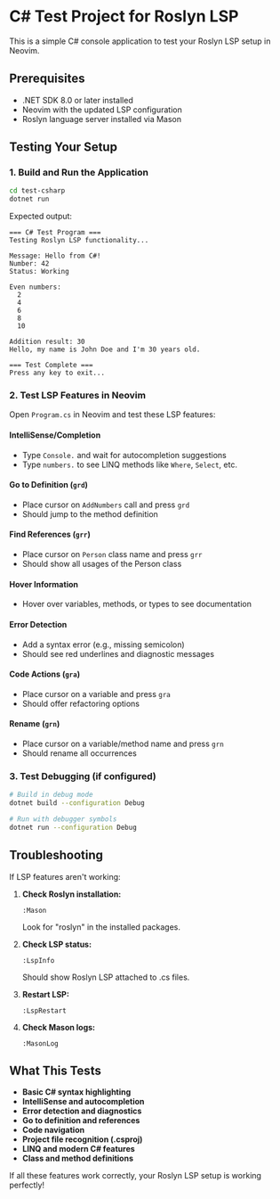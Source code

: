 # C# Test Project for Roslyn LSP

This is a simple C# console application to test your Roslyn LSP setup in Neovim.

## Prerequisites

- .NET SDK 8.0 or later installed
- Neovim with the updated LSP configuration
- Roslyn language server installed via Mason

## Testing Your Setup

### 1. Build and Run the Application

```bash
cd test-csharp
dotnet run
```

Expected output:
```
=== C# Test Program ===
Testing Roslyn LSP functionality...

Message: Hello from C#!
Number: 42
Status: Working

Even numbers:
  2
  4
  6
  8
  10

Addition result: 30
Hello, my name is John Doe and I'm 30 years old.

=== Test Complete ===
Press any key to exit...
```

### 2. Test LSP Features in Neovim

Open `Program.cs` in Neovim and test these LSP features:

#### **IntelliSense/Completion**
- Type `Console.` and wait for autocompletion suggestions
- Type `numbers.` to see LINQ methods like `Where`, `Select`, etc.

#### **Go to Definition** (`grd`)
- Place cursor on `AddNumbers` call and press `grd`
- Should jump to the method definition

#### **Find References** (`grr`)
- Place cursor on `Person` class name and press `grr`
- Should show all usages of the Person class

#### **Hover Information**
- Hover over variables, methods, or types to see documentation

#### **Error Detection**
- Add a syntax error (e.g., missing semicolon)
- Should see red underlines and diagnostic messages

#### **Code Actions** (`gra`)
- Place cursor on a variable and press `gra`
- Should offer refactoring options

#### **Rename** (`grn`)
- Place cursor on a variable/method name and press `grn`
- Should rename all occurrences

### 3. Test Debugging (if configured)

```bash
# Build in debug mode
dotnet build --configuration Debug

# Run with debugger symbols
dotnet run --configuration Debug
```

## Troubleshooting

If LSP features aren't working:

1. **Check Roslyn installation:**
   ```vim
   :Mason
   ```
   Look for "roslyn" in the installed packages.

2. **Check LSP status:**
   ```vim
   :LspInfo
   ```
   Should show Roslyn LSP attached to .cs files.

3. **Restart LSP:**
   ```vim
   :LspRestart
   ```

4. **Check Mason logs:**
   ```vim
   :MasonLog
   ```

## What This Tests

- **Basic C# syntax highlighting**
- **IntelliSense and autocompletion**
- **Error detection and diagnostics**
- **Go to definition and references**
- **Code navigation**
- **Project file recognition (.csproj)**
- **LINQ and modern C# features**
- **Class and method definitions**

If all these features work correctly, your Roslyn LSP setup is working perfectly!